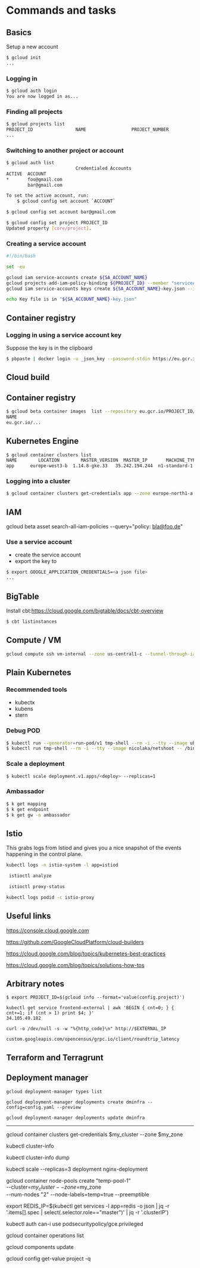 # Commands and tasks

## Basics

Setup a new account

```bash
$ gcloud init
...
```

### Logging in

```bash
$ gcloud auth login
You are now logged in as...
```


### Finding all projects

```bash
$ gcloud projects list
PROJECT_ID                NAME                 PROJECT_NUMBER
...
```

### Switching to another project or account

```bash
$ gcloud auth list
                          Credentialed Accounts
ACTIVE  ACCOUNT
*       foo@gmail.com
        bar@gmail.com

To set the active account, run:
    $ gcloud config set account `ACCOUNT`

$ gcloud config set account bar@gmail.com
```


```bash
$ gcloud config set project PROJECT_ID
Updated property [core/project].
```


### Creating a service account

```bash
#!/bin/bash

set -eu

gcloud iam service-accounts create ${SA_ACCOUNT_NAME}
gcloud projects add-iam-policy-binding ${PROJECT_ID} --member "serviceAccount:${SA_ACCOUNT_NAME}@${PROJECT_ID}.iam.gserviceaccount.com" --role "${SA_ROLE}"
gcloud iam service-accounts keys create ${SA_ACCOUNT_NAME}-key.json --iam-account ${SA_ACCOUNT_NAME}@${PROJECT_ID}.iam.gserviceaccount.com

echo Key file is in "${SA_ACCOUNT_NAME}-key.json"
```

## Container registry

### Logging in using a service account key

Suppose the key is in the clipboard

```bash
$ pbpaste | docker login -u _json_key --password-stdin https://eu.gcr.io
```

## Cloud build

## Container registry

```bash
$ gcloud beta container images  list --repository eu.gcr.io/PROJECT_ID/services
NAME
eu.gcr.io/...
```

## Kubernetes Engine

```bash
$ gcloud container clusters list
NAME        LOCATION        MASTER_VERSION  MASTER_IP       MACHINE_TYPE   NODE_VERSION   NUM_NODES  STATUS
app      europe-west3-b  1.14.8-gke.33   35.242.194.244  n1-standard-1  1.14.8-gke.33  2          RUNNING
```

### Logging into a cluster

```bash
$ gcloud container clusters get-credentials app --zone europe-north1-a --project grand-object-265910
```


## IAM
gcloud beta asset search-all-iam-policies --query="policy: bla@foo.de"

### Use a service account

- create the service account
- export the key to <a json file>

```bash
$ export GOOGLE_APPLICATION_CREDENTIALS=<a json file>
...
```

## BigTable

Install cbt:https://cloud.google.com/bigtable/docs/cbt-overview

```bash
$ cbt listinstances
```


## Compute / VM

```bash
gcloud compute ssh vm-internal --zone us-central1-c --tunnel-through-iap
```

## Plain Kubernetes

### Recommended tools

- kubectx
- kubens
- stern

### Debug POD

```bash
$ kubectl run --generator=run-pod/v1 tmp-shell --rm -i --tty --image ubuntu -- /bin/bash
$ kubectl run tmp-shell --rm -i --tty --image nicolaka/netshoot -- /bin/bash
```

### Scale a deployment

```bash
$ kubectl scale deployment.v1.apps/<deploy> --replicas=1
```

### Ambassador

```bash
$ k get mapping
$ k get endpoint
$ k get gw -n ambassador
```

## Istio

This grabs logs from Istiod and gives you a nice snapshot of the events happening in the control plane.

```bash
kubectl logs -n istio-system -l app=istiod
```

```bash
 istioctl analyze
 ```

```bash
 istioctl proxy-status
```

```bash
kubectl logs podid -c istio-proxy
```

## Useful links

https://console.cloud.google.com

https://github.com/GoogleCloudPlatform/cloud-builders

https://cloud.google.com/blog/topics/kubernetes-best-practices

https://cloud.google.com/blog/topics/solutions-how-tos

## Arbitrary notes

```
$ export PROJECT_ID=$(gcloud info --format='value(config.project)')

kubectl get service frontend-external | awk 'BEGIN { cnt=0; } { cnt+=1; if (cnt > 1) print $4; }'
34.105.49.182

curl -o /dev/null -s -w "%{http_code}\n" http://$EXTERNAL_IP

custom.googleapis.com/opencensus/grpc.io/client/roundtrip_latency
```


## Terraform and Terragrunt

## Deployment manager

```
gcloud deployment-manager types list
```

```
gcloud deployment-manager deployments create dminfra --config=config.yaml --preview

gcloud deployment-manager deployments update dminfra

```

---
gcloud container clusters get-credentials $my_cluster --zone $my_zone

kubectl cluster-info

kubectl cluster-info dump

kubectl scale --replicas=3 deployment nginx-deployment

gcloud container node-pools create "temp-pool-1" \
--cluster=$my_cluster --zone=$my_zone \
--num-nodes "2" --node-labels=temp=true --preemptible

export REDIS_IP=$(kubectl get services -l app=redis -o json | jq -r '.items[].spec | select(.selector.role=="master")' | jq -r '.clusterIP')

kubectl auth can-i use podsecuritypolicy/gce.privileged

gcloud container operations list

gcloud components update

gcloud config get-value project -q
